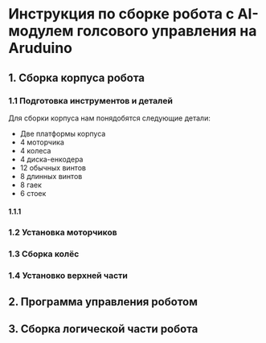 # Инструкция по сборке робота с AI-модулем голсового управления на Aruduino
## 1. Сборка корпуса робота
### 1.1 Подготовка инструментов и деталей
  Для сборки корпуса нам понядобятся следующие детали:
  - Две платформы корпуса
  - 4 моторчика
  - 4 колеса
  - 4 диска-енкодера
  - 12 обычных винтов
  - 8 длинных винтов
  - 8 гаек
  - 6 стоек
#### 1.1.1 
### 1.2 Установка моторчиков
### 1.3 Сборка колёс
### 1.4 Установко верхней части
## 2. Программа управления роботом
## 3. Сборка логической части робота
